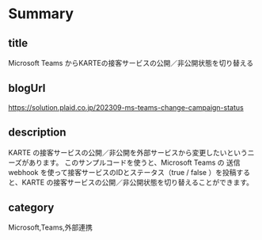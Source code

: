 # Summary

## title

Microsoft Teams からKARTEの接客サービスの公開／非公開状態を切り替える

## blogUrl

https://solution.plaid.co.jp/202309-ms-teams-change-campaign-status

## description

KARTE の接客サービスの公開／非公開を外部サービスから変更したいというニーズがあります。
このサンプルコードを使うと、Microsoft Teams の 送信 webhook を使って接客サービスのIDとステータス（true / false ）を投稿すると、KARTE の接客サービスの公開／非公開状態を切り替えることができます。

## category

Microsoft,Teams,外部連携

